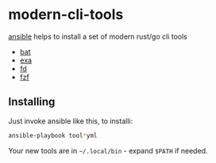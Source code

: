 # modern-cli-tools
[ansible](https://github.com/ansible/ansible) helps to install a set of modern rust/go cli tools

* [bat](https://github.com/sharkdb/bat)
* [exa](https://github.com/ogham/exa)
* [fd](https://github.com/sharkdb/fd)
* [fzf](https://github.com/junegunn/fzf)

## Installing

Just invoke ansible like this, to installi:

```bash
ansible-playbook tool*yml
```

Your new tools are in `~/.local/bin` - expand `$PATH` if needed.
